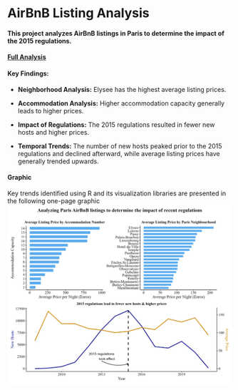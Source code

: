 # AirBnB Listing Analysis
#### This project analyzes AirBnB listings in Paris to determine the impact of the 2015 regulations.
#### [Full Analysis](https://darakhshannehal.quarto.pub/airbnb-listing-analysis/)

#### Key Findings:

* **Neighborhood Analysis:** Elysee has the highest average listing prices.

* **Accommodation Analysis:** Higher accommodation capacity generally leads to higher prices.

* **Impact of Regulations:** The 2015 regulations resulted in fewer new hosts and higher prices.

* **Temporal Trends:** The number of new hosts peaked prior to the 2015 regulations and declined afterward, while average listing prices have generally trended upwards.

#### Graphic
Key trends identified using R and its visualization libraries are presented in the following one-page graphic
![AirBnB Report](AirBnB_report.png)
